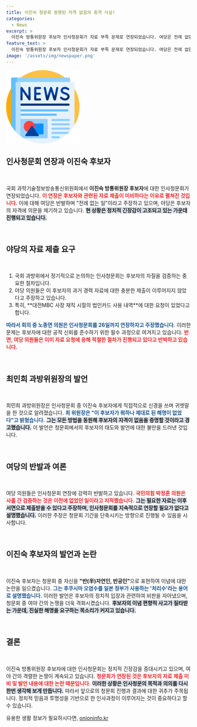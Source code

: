 ```yaml
---
title: 이진숙 청문회 증명된 자격 없음의 충격 사실!
categories:
  - News
excerpt: >
  이진숙 방통위원장 후보자 인사청문회가 자료 부족 문제로 연장되었습니다. 여당은 전례 없던 일이라 반발하며, 민주당 최민희 위원장은 후보자의 자격을 의심하고 엄중한 경고를 예고했습니다. 논란의 중심에서 과방위의 갈등이 심화되고 있습니다.
feature_text: >
  이진숙 방통위원장 후보자 인사청문회가 자료 부족 문제로 연장되었습니다. 여당은 전례 없던 일이라 반발하며, 민주당 최민희 위원장은 후보자의 자격을 의심하고 엄중한 경고를 예고했습니다. 논란의 중심에서 과방위의 갈등이 심화되고 있습니다.
image: '/assets/img/newspaper.png'
---
```


<p><img src="/assets/img/newspaper.png" alt="kimp 속보" /></p>

<h2 data-ke-size="size26">인사청문회 연장과 이진숙 후보자</h2>

<p data-ke-size="size16">&nbsp;</p>

<p>국회 과학기술정보방송통신위원회에서 <strong>이진숙 방통위원장 후보자</strong>에 대한 인사청문회가 연장되었습니다. <b><span style="color: #ee2323;">이 연장은 후보자와 관련된 자료 제출이 미비하다는 이유로 펼쳐진 것입니다.</span></b> 이에 대해 여당은 반발하며 "전례 없는 일"이라고 주장하고 있으며, 야당은 후보자의 자격에 의문을 제기하고 있습니다. <b><span style="background-color: #21538527;">현 상황은 정치적 긴장감이 고조되고 있는 가운데 진행되고 있습니다.</span></b> </p>

<p data-ke-size="size16">&nbsp;</p>

<h2 data-ke-size="size26">야당의 자료 제출 요구</h2>

<p data-ke-size="size16">&nbsp;</p>

<ol>
<li>국회 과방위에서 정기적으로 논의하는 인사청문회는 후보자의 자질을 검증하는 중요한 절차입니다.</li>
<li>야당 의원들은 이 후보자의 과거 경력 자료에 대한 충분한 제출이 이루어지지 않았다고 주장하고 있습니다.</li>
<li>특히, **대전MBC 사장 재직 시절의 법인카드 사용 내역**에 대한 요청이 있었다고 합니다.</li>
</ol>

<p><b><span style="color: #1a5490;">따라서 회의 중 노종면 의원은 인사청문회를 26일까지 연장하자고 주장했습니다.</span></b> 이러한 문제는 후보자에 대한 공적 신뢰를 준수하기 위한 필수 과정으로 여겨지고 있습니다. <b><span style="color: #ee2323;">반면, 여당 의원들은 이미 자료 요청에 응해 적절한 절차가 진행되고 있다고 반박하고 있습니다.</span></b></p>

<p data-ke-size="size16">&nbsp;</p>

<h2 data-ke-size="size26">최민희 과방위원장의 발언</h2>

<p data-ke-size="size16">&nbsp;</p>

<p>최민희 과방위원장은 인사청문회 중 이진숙 후보자에게 직접적으로 신경을 쓰며 귀엣말을 한 것으로 알려졌습니다. <b><span style="color: #1a5490;">최 위원장은 "이 후보자가 뭐하나 제대로 된 해명이 없었다"고 밝혔습니다.</span></b> <b><span style="background-color: #21538527;">그는 모든 방법을 동원해 후보자의 자격이 없음을 증명할 것이라고 경고했습니다.</span></b> 이 발언은 청문회에서의 후보자의 태도와 발언에 대한 불만을 드러낸 것입니다.</p>

<p data-ke-size="size16">&nbsp;</p>

<h2 data-ke-size="size26">여당의 반발과 여론</h2>

<p data-ke-size="size16">&nbsp;</p>

<p>여당 의원들은 인사청문회 연장에 강력히 반발하고 있습니다. <b><span style="color: #ee2323;">국민의힘 박정훈 의원은 사흘 간 검증하는 것은 이전에 없었던 일이라고 지적했습니다.</span></b> <b><span style="background-color: #21538527;">그는 필요한 자료는 이후 서면으로 제출받을 수 있다고 주장하며, 인사청문회를 지속적으로 연장할 필요가 없다고 설명했습니다.</span></b> 이러한 주장은 청문회 기간을 단축시키는 방향으로 진행될 수 있음을 시사합니다.</p>

<p data-ke-size="size16">&nbsp;</p>

<h2 data-ke-size="size26">이진숙 후보자의 발언과 논란</h2>

<p data-ke-size="size16">&nbsp;</p>

<p>이진숙 후보자는 청문회 중 자신을 <strong>"반(半)자연인, 반공인"</strong>으로 표현하여 이념에 대한 논란을 일으켰습니다. <b><span style="color: #1a5490;">그는 후쿠시마 오염수를 일본 정부가 사용하는 '처리수'라는 용어로 설명했습니다.</span></b> 이러한 발언은 후보자의 정치적 입장과 관련하여 비판을 자아냈으며, 청문회 중 여야 간의 논쟁을 더욱 격화시켰습니다. <b><span style="background-color: #21538527;">후보자의 이념 편향적 사고가 질타받는 가운데, 진실한 해명을 요구하는 목소리가 커지고 있습니다.</span></b></p>

<p data-ke-size="size16">&nbsp;</p>

<h2 data-ke-size="size26">결론</h2>

<p data-ke-size="size16">&nbsp;</p>

<p>이진숙 방통위원장 후보자에 대한 인사청문회는 정치적 긴장감을 증대시키고 있으며, 여야 간의 격렬한 논쟁이 계속되고 있습니다. <b><span style="color: #ee2323;">청문회가 연장된 것은 후보자의 자료 제출 미비 및 발언 내용에 대한 논란 때문입니다.</span></b> <b><span style="background-color: #21538527;">이러한 상황은 인사청문의 목적과 의의를 다시 한번 생각해 보게 만듭니다.</span></b> 따라서 앞으로의 청문회 진행과 결과에 대한 귀추가 주목됩니다. 정치적 믿음과 투명성을 기반으로 한 인사과정이 이루어지는 것이 중요하다고 할 수 있습니다.</p>
유용한 생활 정보가 필요하시다면, <a href="https://onioninfo.kr" rel="dofollow">onioninfo.kr</a>


